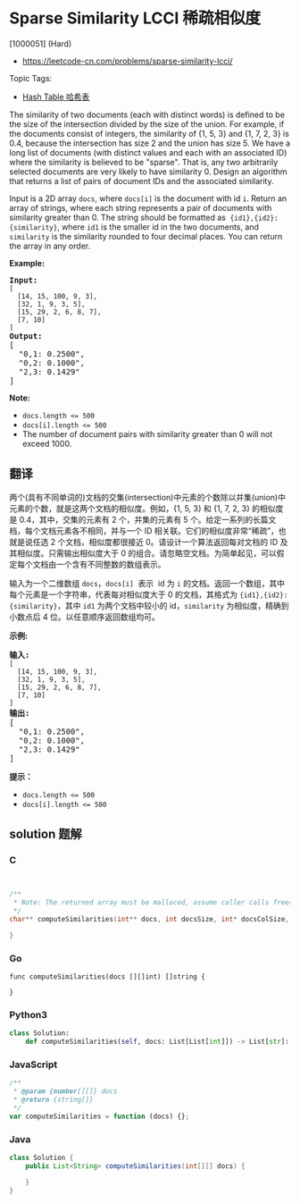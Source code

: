 # Sparse Similarity LCCI 稀疏相似度

[1000051] (Hard)

- https://leetcode-cn.com/problems/sparse-similarity-lcci/

Topic Tags:

- [Hash Table 哈希表](https://leetcode-cn.com/tag/hash-table/)

The similarity of two documents (each with distinct words) is defined to be the size of the intersection divided by the size of the union. For example, if the documents consist of integers, the similarity of {1, 5, 3} and {1, 7, 2, 3} is 0.4, because the intersection has size 2 and the union has size 5. We have a long list of documents (with distinct values and each with an associated ID) where the similarity is believed to be "sparse". That is, any two arbitrarily selected documents are very likely to have similarity 0. Design an algorithm that returns a list of pairs of document IDs and the associated similarity.

Input is a 2D array `docs`, where `docs[i]` is the document with id `i`. Return an array of strings, where each string represents a pair of documents with similarity greater than 0. The string should be formatted as  `{id1},{id2}: {similarity}`, where `id1` is the smaller id in the two documents, and `similarity` is the similarity rounded to four decimal places. You can return the array in any order.

**Example:**

<pre><strong>Input:</strong> 
<code>[
&nbsp; [14, 15, 100, 9, 3],
&nbsp; [32, 1, 9, 3, 5],
&nbsp; [15, 29, 2, 6, 8, 7],
&nbsp; [7, 10]
]</code>
<strong>Output:</strong>
[
&nbsp; "0,1: 0.2500",
&nbsp; "0,2: 0.1000",
&nbsp; "2,3: 0.1429"
]</pre>

**Note:**

- `docs.length <= 500`
- `docs[i].length <= 500`
- The number of document pairs with similarity greater than 0 will not exceed 1000.

## 翻译

两个(具有不同单词的)文档的交集(intersection)中元素的个数除以并集(union)中元素的个数，就是这两个文档的相似度。例如，{1, 5, 3} 和 {1, 7, 2, 3} 的相似度是 0.4，其中，交集的元素有 2 个，并集的元素有 5 个。给定一系列的长篇文档，每个文档元素各不相同，并与一个 ID 相关联。它们的相似度非常“稀疏”，也就是说任选 2 个文档，相似度都很接近 0。请设计一个算法返回每对文档的 ID 及其相似度。只需输出相似度大于 0 的组合。请忽略空文档。为简单起见，可以假定每个文档由一个含有不同整数的数组表示。

输入为一个二维数组 `docs`，`docs[i]`  表示  id 为 `i` 的文档。返回一个数组，其中每个元素是一个字符串，代表每对相似度大于 0 的文档，其格式为 `{id1},{id2}: {similarity}`，其中 `id1` 为两个文档中较小的 id，`similarity` 为相似度，精确到小数点后 4 位。以任意顺序返回数组均可。

**示例:**

<pre><strong>输入:</strong> 
<code>[
&nbsp; [14, 15, 100, 9, 3],
&nbsp; [32, 1, 9, 3, 5],
&nbsp; [15, 29, 2, 6, 8, 7],
&nbsp; [7, 10]
]</code>
<strong>输出:</strong>
[
&nbsp; "0,1: 0.2500",
&nbsp; "0,2: 0.1000",
&nbsp; "2,3: 0.1429"
]</pre>

**提示：**

- `docs.length <= 500`
- `docs[i].length <= 500`

## solution 题解

### C

```c


/**
 * Note: The returned array must be malloced, assume caller calls free().
 */
char** computeSimilarities(int** docs, int docsSize, int* docsColSize, int* returnSize){

}


```

### Go

```golang
func computeSimilarities(docs [][]int) []string {

}
```

### Python3

```python
class Solution:
    def computeSimilarities(self, docs: List[List[int]]) -> List[str]:
```

### JavaScript

```javascript
/**
 * @param {number[][]} docs
 * @return {string[]}
 */
var computeSimilarities = function (docs) {};
```

### Java

```java
class Solution {
    public List<String> computeSimilarities(int[][] docs) {

    }
}
```
